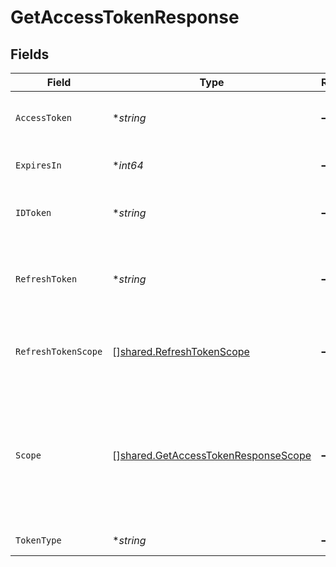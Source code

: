 # GetAccessTokenResponse


## Fields

| Field                                                                                                                                                                                               | Type                                                                                                                                                                                                | Required                                                                                                                                                                                            | Description                                                                                                                                                                                         |
| --------------------------------------------------------------------------------------------------------------------------------------------------------------------------------------------------- | --------------------------------------------------------------------------------------------------------------------------------------------------------------------------------------------------- | --------------------------------------------------------------------------------------------------------------------------------------------------------------------------------------------------- | --------------------------------------------------------------------------------------------------------------------------------------------------------------------------------------------------- |
| `AccessToken`                                                                                                                                                                                       | **string*                                                                                                                                                                                           | :heavy_minus_sign:                                                                                                                                                                                  | An access token you can use to make requests on behalf of a Bolt Account.                                                                                                                           |
| `ExpiresIn`                                                                                                                                                                                         | **int64*                                                                                                                                                                                            | :heavy_minus_sign:                                                                                                                                                                                  | Access token’s expiration in seconds.                                                                                                                                                               |
| `IDToken`                                                                                                                                                                                           | **string*                                                                                                                                                                                           | :heavy_minus_sign:                                                                                                                                                                                  | A JWT token issued when the request includes the scope open_id.                                                                                                                                     |
| `RefreshToken`                                                                                                                                                                                      | **string*                                                                                                                                                                                           | :heavy_minus_sign:                                                                                                                                                                                  | A refresh token you can use to issue a brand new access token without obtaining a new authorization code.                                                                                           |
| `RefreshTokenScope`                                                                                                                                                                                 | [][shared.RefreshTokenScope](../../../pkg/models/shared/refreshtokenscope.md)                                                                                                                       | :heavy_minus_sign:                                                                                                                                                                                  | The scope granted to the refresh token. Currently this will always be bolt.account.view.                                                                                                            |
| `Scope`                                                                                                                                                                                             | [][shared.GetAccessTokenResponseScope](../../../pkg/models/shared/getaccesstokenresponsescope.md)                                                                                                   | :heavy_minus_sign:                                                                                                                                                                                  | The scope granted to access token, depending on the scope granted to the authorization code as well as the scope parameter.<br/>Options include `bolt.account.manage`, `bolt.account.view`, `openid`.'<br/> |
| `TokenType`                                                                                                                                                                                         | **string*                                                                                                                                                                                           | :heavy_minus_sign:                                                                                                                                                                                  | The token_type will always be bearer.                                                                                                                                                               |